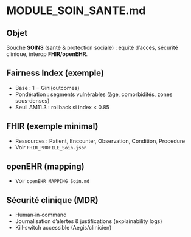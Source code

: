 # MODULE_SOIN_SANTE.md

## Objet
Souche **SOINS** (santé & protection sociale) : équité d’accès, sécurité clinique, interop **FHIR/openEHR**.

## Fairness Index (exemple)
- Base : 1 − Gini(outcomes)
- Pondération : segments vulnérables (âge, comorbidités, zones sous‑denses)
- Seuil ΔM11.3 : rollback si index < 0.85

## FHIR (exemple minimal)
- Ressources : Patient, Encounter, Observation, Condition, Procedure
- Voir `FHIR_PROFILE_Soin.json`

## openEHR (mapping)
- Voir `openEHR_MAPPING_Soin.md`

## Sécurité clinique (MDR)
- Human‑in‑command
- Journalisation d’alertes & justifications (explainability logs)
- Kill‑switch accessible (Aegis/clinicien)
